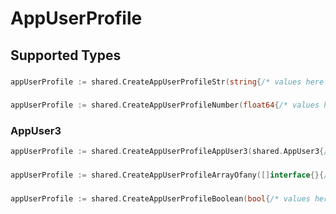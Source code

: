 # AppUserProfile


## Supported Types

### 

```go
appUserProfile := shared.CreateAppUserProfileStr(string{/* values here */})
```

### 

```go
appUserProfile := shared.CreateAppUserProfileNumber(float64{/* values here */})
```

### AppUser3

```go
appUserProfile := shared.CreateAppUserProfileAppUser3(shared.AppUser3{/* values here */})
```

### 

```go
appUserProfile := shared.CreateAppUserProfileArrayOfany([]interface{}{/* values here */})
```

### 

```go
appUserProfile := shared.CreateAppUserProfileBoolean(bool{/* values here */})
```

